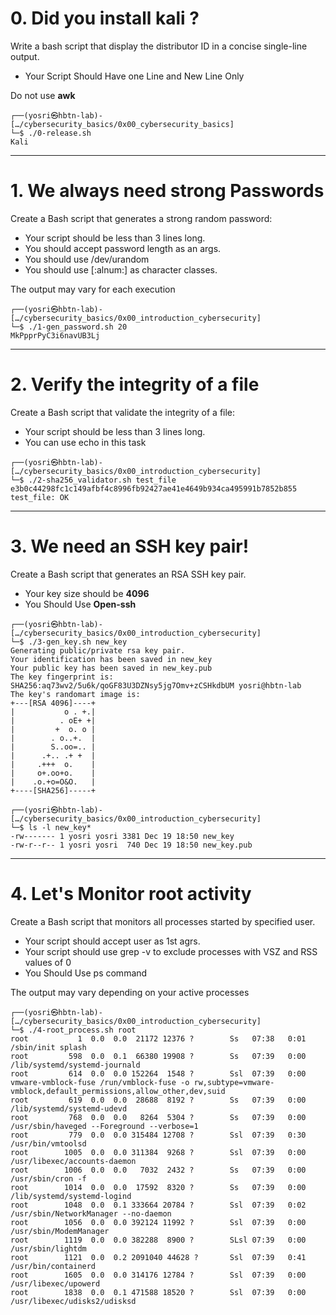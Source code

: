 #  0. Did you install kali ? 

Write a bash script that display the distributor ID in a concise single-line output.

- Your Script Should Have one Line and New Line Only

Do not use **awk**

```
┌──(yosri㉿hbtn-lab)-[…/cybersecurity_basics/0x00_cybersecurity_basics]
└─$ ./0-release.sh
Kali
```
---

# 1. We always need strong Passwords 

Create a Bash script that generates a strong random password:

- Your script should be less than 3 lines long.
- You should accept password length as an args.
- You should use /dev/urandom
- You should use [:alnum:] as character classes.

The output may vary for each execution
```
┌──(yosri㉿hbtn-lab)-[…/cybersecurity_basics/0x00_introduction_cybersecurity]
└─$ ./1-gen_password.sh 20
MkPpprPyC3i6navUB3Lj
```
---

#  2. Verify the integrity of a file 

Create a Bash script that validate the integrity of a file:

- Your script should be less than 3 lines long.
- You can use echo in this task
```
┌──(yosri㉿hbtn-lab)-[…/cybersecurity_basics/0x00_introduction_cybersecurity]
└─$ ./2-sha256_validator.sh test_file e3b0c44298fc1c149afbf4c8996fb92427ae41e4649b934ca495991b7852b855             
test_file: OK
```
---

#  3. We need an SSH key pair! 

Create a Bash script that generates an RSA SSH key pair.

- Your key size should be **4096**
- You Should Use **Open-ssh**
```
┌──(yosri㉿hbtn-lab)-[…/cybersecurity_basics/0x00_introduction_cybersecurity]
└─$ ./3-gen_key.sh new_key
Generating public/private rsa key pair.
Your identification has been saved in new_key
Your public key has been saved in new_key.pub
The key fingerprint is:
SHA256:aq73wv2/5u6k/qoGF83U3DZNsy5jg7Omv+zCSHkdbUM yosri@hbtn-lab
The key's randomart image is:
+---[RSA 4096]----+
|           o . +.|
|          . oE+ +|
|         +  o. o |
|        . o..+.  |
|        S..oo=.. |
|      .+.. .+ +  |
|     .+++  o.    |
|     o+.oo+o.    |
|    .o.+o=O&O.   |
+----[SHA256]-----+
                                                                                                                                                                                                                                            
┌──(yosri㉿hbtn-lab)-[…/cybersecurity_basics/0x00_introduction_cybersecurity]
└─$ ls -l new_key*
-rw------- 1 yosri yosri 3381 Dec 19 18:50 new_key
-rw-r--r-- 1 yosri yosri  740 Dec 19 18:50 new_key.pub
```
---

#  4. Let's Monitor root activity 

Create a Bash script that monitors all processes started by specified user.

- Your script should accept user as 1st agrs.
- Your script should use grep -v to exclude processes with VSZ and RSS values of 0
- You Should Use ps command

The output may vary depending on your active processes
```
┌──(yosri㉿hbtn-lab)-[…/cybersecurity_basics/0x00_introduction_cybersecurity]
└─$ ./4-root_process.sh root
root           1  0.0  0.0  21172 12376 ?        Ss   07:38   0:01 /sbin/init splash
root         598  0.0  0.1  66380 19908 ?        Ss   07:39   0:00 /lib/systemd/systemd-journald
root         614  0.0  0.0 152264  1548 ?        Ssl  07:39   0:00 vmware-vmblock-fuse /run/vmblock-fuse -o rw,subtype=vmware-vmblock,default_permissions,allow_other,dev,suid
root         619  0.0  0.0  28688  8192 ?        Ss   07:39   0:00 /lib/systemd/systemd-udevd
root         768  0.0  0.0   8264  5304 ?        Ss   07:39   0:00 /usr/sbin/haveged --Foreground --verbose=1
root         779  0.0  0.0 315484 12708 ?        Ssl  07:39   0:30 /usr/bin/vmtoolsd
root        1005  0.0  0.0 311384  9268 ?        Ssl  07:39   0:00 /usr/libexec/accounts-daemon
root        1006  0.0  0.0   7032  2432 ?        Ss   07:39   0:00 /usr/sbin/cron -f
root        1014  0.0  0.0  17592  8320 ?        Ss   07:39   0:00 /lib/systemd/systemd-logind
root        1048  0.0  0.1 333664 20784 ?        Ssl  07:39   0:02 /usr/sbin/NetworkManager --no-daemon
root        1056  0.0  0.0 392124 11992 ?        Ssl  07:39   0:00 /usr/sbin/ModemManager
root        1119  0.0  0.0 382288  8900 ?        SLsl 07:39   0:00 /usr/sbin/lightdm
root        1121  0.0  0.2 2091040 44628 ?       Ssl  07:39   0:41 /usr/bin/containerd
root        1605  0.0  0.0 314176 12784 ?        Ssl  07:39   0:00 /usr/libexec/upowerd
root        1838  0.0  0.1 471588 18520 ?        Ssl  07:39   0:00 /usr/libexec/udisks2/udisksd
```

